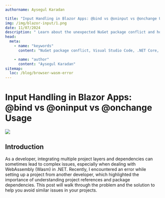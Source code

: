 ```yaml
---
authorname: Aysegul Karadan

title: "Input Handling in Blazor Apps: @bind vs @oninput vs @onchange Usage "
img: /img/blazor-input/1.png
date: 11/07/2024
description: " Learn about the unexpected NuGet package conflict and how a simple reorganization of project layers solved the problem. Read more about my experience in this short post! "
head:
  meta:
    - name: "keywords"
      content: "NuGet package conflict, Visual Studio Code, .NET Core, C#, software development, troubleshooting, NETSDK1082, There was no runtime pack for Microsoft.AspNetCore.App available for the specified RuntimeIdentifier ‘browser-wasm’, browser-wasm error, runtime pack errors"

    - name: "author"
      content: "Aysegul Karadan"
sitemap:
  loc: /blog/browser-wasm-error
---
```


# Input Handling in Blazor Apps: @bind vs @oninput vs @onchange Usage

<div class="flex items-center justify-center"><img src="/img/blazor-input/1.png"  class="rounded w-full">
</div>

## Introduction 
<p>
As a developer, integrating multiple project layers and dependencies can sometimes lead to complex issues, especially when dealing with WebAssembly (Wasm) in .NET. Recently, I encountered an error while setting up a project from another developer, which highlighted the importance of understanding project references and package dependencies. This post will walk through the problem and the solution to help you avoid similar issues in your projects.</p>
